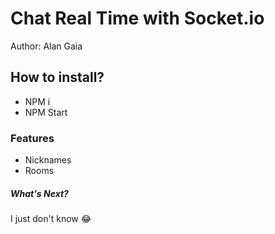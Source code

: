 # Chat Real Time with Socket.io

Author: Alan Gaia

## How to install?
- NPM i
- NPM Start

### Features

- Nicknames
- Rooms

##### What's Next?

I just don't know 😂